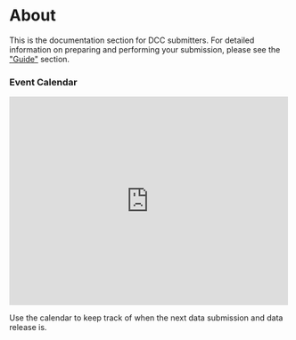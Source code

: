 # About

This is the documentation section for DCC submitters. For detailed information on preparing and performing your submission, please see the ["Guide"][1] section.

### Event Calendar

<iframe src="https://www.google.com/calendar/embed?src=icgcportal%40gmail.com&ctz=America/Toronto&mode=agenda" style="border: 0" width="500" height="375" frameborder="0" scrolling="no"></iframe>

Use the calendar to keep track of when the next data submission and data release is.

[1]: /submission/guide/intro/
